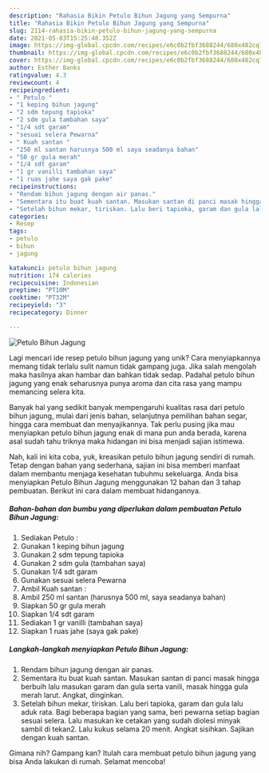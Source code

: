 ```yaml
---
description: "Rahasia Bikin Petulo Bihun Jagung yang Sempurna"
title: "Rahasia Bikin Petulo Bihun Jagung yang Sempurna"
slug: 2114-rahasia-bikin-petulo-bihun-jagung-yang-sempurna
date: 2021-05-03T15:25:48.352Z
image: https://img-global.cpcdn.com/recipes/e6c0b2fbf3688244/680x482cq70/petulo-bihun-jagung-foto-resep-utama.jpg
thumbnail: https://img-global.cpcdn.com/recipes/e6c0b2fbf3688244/680x482cq70/petulo-bihun-jagung-foto-resep-utama.jpg
cover: https://img-global.cpcdn.com/recipes/e6c0b2fbf3688244/680x482cq70/petulo-bihun-jagung-foto-resep-utama.jpg
author: Esther Banks
ratingvalue: 4.3
reviewcount: 4
recipeingredient:
- " Petulo "
- "1 keping bihun jagung"
- "2 sdm tepung tapioka"
- "2 sdm gula tambahan saya"
- "1/4 sdt garam"
- "sesuai selera Pewarna"
- " Kuah santan "
- "250 ml santan harusnya 500 ml saya seadanya bahan"
- "50 gr gula merah"
- "1/4 sdt garam"
- "1 gr vanilli tambahan saya"
- "1 ruas jahe saya gak pake"
recipeinstructions:
- "Rendam bihun jagung dengan air panas."
- "Sementara itu buat kuah santan. Masukan santan di panci masak hingga berbuih lalu masukan garam dan gula serta vanili, masak hingga gula merah larut. Angkat, dinginkan."
- "Setelah bihun mekar, tiriskan. Lalu beri tapioka, garam dan gula lalu aduk rata. Bagi beberapa bagian yang sama, beri pewarna setiap bagian sesuai selera. Lalu masukan ke cetakan yang sudah diolesi minyak sambil di tekan2. Lalu kukus selama 20 menit. Angkat sisihkan. Sajikan dengan kuah santan."
categories:
- Resep
tags:
- petulo
- bihun
- jagung

katakunci: petulo bihun jagung 
nutrition: 174 calories
recipecuisine: Indonesian
preptime: "PT10M"
cooktime: "PT32M"
recipeyield: "3"
recipecategory: Dinner

---
```



![Petulo Bihun Jagung](https://img-global.cpcdn.com/recipes/e6c0b2fbf3688244/680x482cq70/petulo-bihun-jagung-foto-resep-utama.jpg)

Lagi mencari ide resep petulo bihun jagung yang unik? Cara menyiapkannya memang tidak terlalu sulit namun tidak gampang juga. Jika salah mengolah maka hasilnya akan hambar dan bahkan tidak sedap. Padahal petulo bihun jagung yang enak seharusnya punya aroma dan cita rasa yang mampu memancing selera kita.

Banyak hal yang sedikit banyak mempengaruhi kualitas rasa dari petulo bihun jagung, mulai dari jenis bahan, selanjutnya pemilihan bahan segar, hingga cara membuat dan menyajikannya. Tak perlu pusing jika mau menyiapkan petulo bihun jagung enak di mana pun anda berada, karena asal sudah tahu triknya maka hidangan ini bisa menjadi sajian istimewa.




Nah, kali ini kita coba, yuk, kreasikan petulo bihun jagung sendiri di rumah. Tetap dengan bahan yang sederhana, sajian ini bisa memberi manfaat dalam membantu menjaga kesehatan tubuhmu sekeluarga. Anda bisa menyiapkan Petulo Bihun Jagung menggunakan 12 bahan dan 3 tahap pembuatan. Berikut ini cara dalam membuat hidangannya.

<!--inarticleads1-->

##### Bahan-bahan dan bumbu yang diperlukan dalam pembuatan Petulo Bihun Jagung:

1. Sediakan  Petulo :
1. Gunakan 1 keping bihun jagung
1. Gunakan 2 sdm tepung tapioka
1. Gunakan 2 sdm gula (tambahan saya)
1. Gunakan 1/4 sdt garam
1. Gunakan sesuai selera Pewarna
1. Ambil  Kuah santan :
1. Ambil 250 ml santan (harusnya 500 ml, saya seadanya bahan)
1. Siapkan 50 gr gula merah
1. Siapkan 1/4 sdt garam
1. Sediakan 1 gr vanilli (tambahan saya)
1. Siapkan 1 ruas jahe (saya gak pake)




<!--inarticleads2-->

##### Langkah-langkah menyiapkan Petulo Bihun Jagung:

1. Rendam bihun jagung dengan air panas.
1. Sementara itu buat kuah santan. Masukan santan di panci masak hingga berbuih lalu masukan garam dan gula serta vanili, masak hingga gula merah larut. Angkat, dinginkan.
1. Setelah bihun mekar, tiriskan. Lalu beri tapioka, garam dan gula lalu aduk rata. Bagi beberapa bagian yang sama, beri pewarna setiap bagian sesuai selera. Lalu masukan ke cetakan yang sudah diolesi minyak sambil di tekan2. Lalu kukus selama 20 menit. Angkat sisihkan. Sajikan dengan kuah santan.




Gimana nih? Gampang kan? Itulah cara membuat petulo bihun jagung yang bisa Anda lakukan di rumah. Selamat mencoba!
